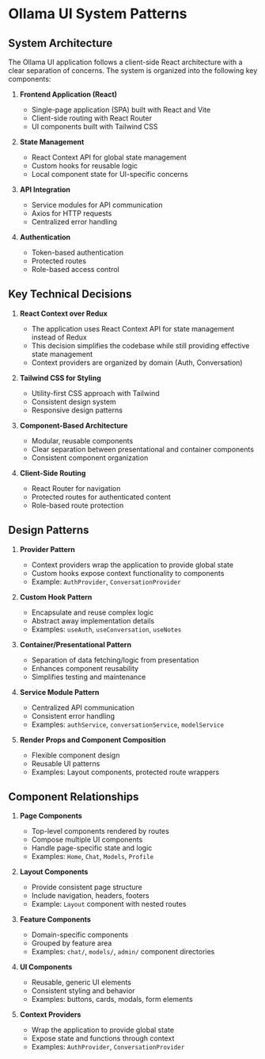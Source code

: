 # Ollama UI System Patterns

## System Architecture

The Ollama UI application follows a client-side React architecture with a clear separation of concerns. The system is organized into the following key components:

1. **Frontend Application (React)**
   - Single-page application (SPA) built with React and Vite
   - Client-side routing with React Router
   - UI components built with Tailwind CSS

2. **State Management**
   - React Context API for global state management
   - Custom hooks for reusable logic
   - Local component state for UI-specific concerns

3. **API Integration**
   - Service modules for API communication
   - Axios for HTTP requests
   - Centralized error handling

4. **Authentication**
   - Token-based authentication
   - Protected routes
   - Role-based access control

## Key Technical Decisions

1. **React Context over Redux**
   - The application uses React Context API for state management instead of Redux
   - This decision simplifies the codebase while still providing effective state management
   - Context providers are organized by domain (Auth, Conversation)

2. **Tailwind CSS for Styling**
   - Utility-first CSS approach with Tailwind
   - Consistent design system
   - Responsive design patterns

3. **Component-Based Architecture**
   - Modular, reusable components
   - Clear separation between presentational and container components
   - Consistent component organization

4. **Client-Side Routing**
   - React Router for navigation
   - Protected routes for authenticated content
   - Role-based route protection

## Design Patterns

1. **Provider Pattern**
   - Context providers wrap the application to provide global state
   - Custom hooks expose context functionality to components
   - Example: `AuthProvider`, `ConversationProvider`

2. **Custom Hook Pattern**
   - Encapsulate and reuse complex logic
   - Abstract away implementation details
   - Examples: `useAuth`, `useConversation`, `useNotes`

3. **Container/Presentational Pattern**
   - Separation of data fetching/logic from presentation
   - Enhances component reusability
   - Simplifies testing and maintenance

4. **Service Module Pattern**
   - Centralized API communication
   - Consistent error handling
   - Examples: `authService`, `conversationService`, `modelService`

5. **Render Props and Component Composition**
   - Flexible component design
   - Reusable UI patterns
   - Examples: Layout components, protected route wrappers

## Component Relationships

1. **Page Components**
   - Top-level components rendered by routes
   - Compose multiple UI components
   - Handle page-specific state and logic
   - Examples: `Home`, `Chat`, `Models`, `Profile`

2. **Layout Components**
   - Provide consistent page structure
   - Include navigation, headers, footers
   - Example: `Layout` component with nested routes

3. **Feature Components**
   - Domain-specific components
   - Grouped by feature area
   - Examples: `chat/`, `models/`, `admin/` component directories

4. **UI Components**
   - Reusable, generic UI elements
   - Consistent styling and behavior
   - Examples: buttons, cards, modals, form elements

5. **Context Providers**
   - Wrap the application to provide global state
   - Expose state and functions through context
   - Examples: `AuthProvider`, `ConversationProvider`